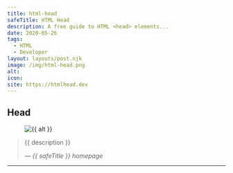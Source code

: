 ```yaml
---
title: html-head
safeTitle: HTML Head
description: A free guide to HTML <head> elements...
date: 2020-05-26
tags:
  - HTML
  - Developer
layout: layouts/post.njk
image: /img/html-head.png
alt: 
icon: 
site: https://htmlhead.dev
---
```


<div class="box">

## Head

<figure class="image">
<img alt="{{ alt }}" src="{{ image }}">
</figure>

> {{ description }}
>
> <cite>&mdash; {{ safeTitle }} homepage</cite>



</div>

---